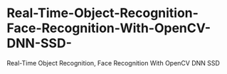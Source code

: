 # Real-Time-Object-Recognition-Face-Recognition-With-OpenCV-DNN-SSD-
Real-Time Object Recognition, Face Recognition With OpenCV DNN SSD 
